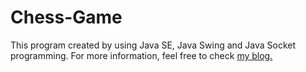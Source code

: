 # Chess-Game
This program created by using Java SE, Java Swing and Java Socket programming. 
For more information, feel free to check [my blog.](https://ekremerakin.wordpress.com/2017/12/07/chess-game-project-5/)
